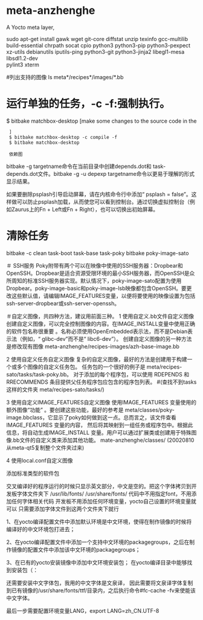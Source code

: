 # meta-anzhenghe
A Yocto meta layer,

sudo apt-get install gawk wget git-core diffstat unzip texinfo gcc-multilib \
     build-essential chrpath socat cpio python3 python3-pip python3-pexpect \
     xz-utils debianutils iputils-ping python3-git python3-jinja2 libegl1-mesa libsdl1.2-dev \
     pylint3 xterm
     
#列出支持的图像 
ls meta*/recipes*/images/*.bb

# 运行单独的任务，-c  -f:强制执行。
$ bitbake matchbox-desktop
     [make some changes to the source code in the 
     
     
     
     ]
     $ bitbake matchbox-desktop -c compile -f
     $ bitbake matchbox-desktop

     依赖图
bitbake -g targetname命令在当前目录中创建depends.dot和 task-depends.dot文件。bitbake -g -u depexp targetname命令以更易于理解的形式显示结果。

如果要删除psplash引导启动屏幕，请在内核命令行中添加“ psplash = false”。这样做可以防止psplash加载，从而使您可以看到控制台。通过切换虚拟控制台（例如Zaurus上的Fn + Left或Fn + Right），也可以切换出初始屏幕。

# 清除任务
bitbake -c clean task-boot task-base task-poky
 bitbake poky-image-sato

 ＃ SSH服务
 Poky附带有两个可以在映像中使用的SSH服务器：Dropbear和OpenSSH。Dropbear是适合资源受限环境的最小SSH服务器，而OpenSSH是众所周知的标准SSH服务器实现。默认情况下，poky-image-sato配置为使用Dropbear。poky-image-basic和poky-image-lsb映像都包含OpenSSH。要更改这些默认值，请编辑IMAGE_FEATURES变量，以便将要使用的映像设置为包括ssh-server-dropbear或ssh-server-openssh。

＃自定义图像，共四种方法，建议用前面三种。
1 使用自定义.bb文件自定义图像
创建自定义图像，可以完全控制图像的内容。在IMAGE_INSTALL变量中使用正确的软件包名称很重要 。名称必须使用OpenEmbedded表示法，而不是Debian表示法（例如，“ glibc-dev”而不是“ libc6-dev”）。
创建自定义图像的另一种方法是修改现有图像
meta-anzhenghe/recipes-images/azh-base-image.bb

2 使用自定义任务自定义图像
复杂的自定义图像，最好的方法是创建用于构建一个或多个图像的自定义任务包。
任务包的一个很好的例子是 meta/recipes-sato/tasks/task-poky.bb。
对于添加的每个程序包，可以使用 RDEPENDS 和RRECOMMENDS 条目提供父任务程序包应包含的程序包列表。
#(查找不到tasks这样的文件夹  meta/recipes-sato/tasks/)


3 使用自定义IMAGE_FEATURES自定义图像
使用IMAGE_FEATURES 变量使用的额外图像“功能” 。要创建这些功能，最好的参考是 meta/classes/poky-image.bbclass，它显示了poky如何做到这一点。总而言之，该文件查看IMAGE_FEATURES 变量的内容， 然后将其映射到一组任务或程序包中。根据此信息，将自动生成IMAGE_INSTALL 变量。用户可以通过扩展类或创建用于特殊图像.bb文件的自定义类来添加其他功能。
mate-anzhenghe/classes/  (20020810从meta-qt5复制整个文件夹过来)

4 使用local.conf自定义图像



添加标准类型的软件包


交叉编译好的程序运行的时候只显示英文部分，中文是空的。把这个字体拷贝到开发板字体文件夹下
/usr/lib/fonts/
/usr/share/fonts/
代码中不用指定font，不用添加任何字体相关代码
开发板不用添加任何环境变量，yocto自己设置的环境变量就可以
只需要添加字体文件到这两个文件夹下就行


1、在yocto编译配置文件中添加默认环境是中文环境，使得在制作镜像的时候将编译好的中文环境包打进去；

2、在yocto编译配置文件中添加一个支持中文环境的packagegroups，之后在制作镜像的配置文件中添加该中文环境的packagegroups；

3、在已有的yocto安装镜像中添加中文环境安装包；
在yocto编译目录中能够找到安装包（：


还需要安装中文字体包，我用的中文字体是文泉译，
因此需要将文泉译字体复制到已有镜像的/usr/share/fonts/ttf/目录内，之后执行命令#fc-cache -fv来使能该中文字体。

最后一步需要配置环境变量LANG，export LANG=zh_CN.UTF-8
 

     

















